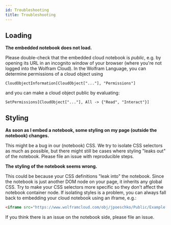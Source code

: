 ```yaml
---
id: Troubleshooting
title: Troubleshooting
---
```


## Loading

**The embedded notebook does not load.**

Please double-check that the embedded cloud notebook is *public*, e.g. by opening its URL in an incognito window of your browser (where you're not logged into the Wolfram Cloud). In the Wolfram Language, you can determine permissions of a cloud object using

    CloudObjectInformation[CloudObject["..."], "Permissions"]
    
and you can make a cloud object public by evaluating:

    SetPermissions[CloudObject["..."], All -> {"Read", "Interact"}]

## Styling

**As soon as I embed a notebook, some styling on my page (outside the notebook) changes.**

This might be a bug in our (notebook) CSS. We try to isolate CSS selectors as much as possible, but there might still be cases where styling "leaks out" of the notebook. Please file an issue with reproducible steps.

**The styling of the notebook seems wrong.**

This could be because your CSS definitions "leak into" the notebook. Since the notebook is just another DOM node on your page, it inherits any global CSS. Try to make your CSS selectors more specific so they don't affect the notebook container node. If isolating styles is a problem, you can always fall back to embedding your cloud notebook using an iframe, e.g.:

```html
<iframe src="https://www.wolframcloud.com/obj/jpoeschko/Public/Example.nb" width="800" height="600" />
```

If you think there is an issue on the notebook side, please file an issue.

